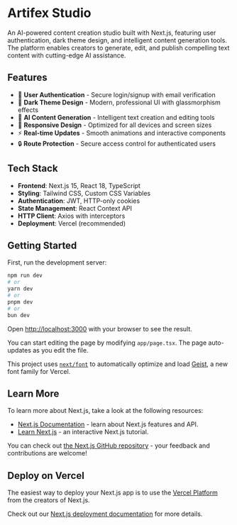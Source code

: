 # Artifex Studio

An AI-powered content creation studio built with Next.js, featuring user authentication, dark theme design, and intelligent content generation tools. The platform enables creators to generate, edit, and publish compelling text content with cutting-edge AI assistance.

## Features

- 🔐 **User Authentication** - Secure login/signup with email verification
- 🎨 **Dark Theme Design** - Modern, professional UI with glassmorphism effects
- 🤖 **AI Content Generation** - Intelligent text creation and editing tools
- 📱 **Responsive Design** - Optimized for all devices and screen sizes
- ⚡ **Real-time Updates** - Smooth animations and interactive components
- 🔒 **Route Protection** - Secure access control for authenticated users

## Tech Stack

- **Frontend**: Next.js 15, React 18, TypeScript
- **Styling**: Tailwind CSS, Custom CSS Variables
- **Authentication**: JWT, HTTP-only cookies
- **State Management**: React Context API
- **HTTP Client**: Axios with interceptors
- **Deployment**: Vercel (recommended)

## Getting Started

First, run the development server:

```bash
npm run dev
# or
yarn dev
# or
pnpm dev
# or
bun dev
```

Open [http://localhost:3000](http://localhost:3000) with your browser to see the result.

You can start editing the page by modifying `app/page.tsx`. The page auto-updates as you edit the file.

This project uses [`next/font`](https://nextjs.org/docs/app/building-your-application/optimizing/fonts) to automatically optimize and load [Geist](https://vercel.com/font), a new font family for Vercel.

## Learn More

To learn more about Next.js, take a look at the following resources:

- [Next.js Documentation](https://nextjs.org/docs) - learn about Next.js features and API.
- [Learn Next.js](https://nextjs.org/learn) - an interactive Next.js tutorial.

You can check out [the Next.js GitHub repository](https://github.com/vercel/next.js) - your feedback and contributions are welcome!

## Deploy on Vercel

The easiest way to deploy your Next.js app is to use the [Vercel Platform](https://vercel.com/new?utm_medium=default-template&filter=next.js&utm_source=create-next-app&utm_campaign=create-next-app-readme) from the creators of Next.js.

Check out our [Next.js deployment documentation](https://nextjs.org/docs/app/building-your-application/deploying) for more details.
